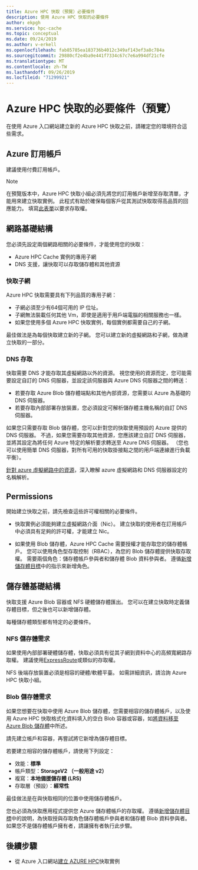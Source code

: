 ```yaml
---
title: Azure HPC 快取（預覽）必要條件
description: 使用 Azure HPC 快取的必要條件
author: ekpgh
ms.service: hpc-cache
ms.topic: conceptual
ms.date: 09/24/2019
ms.author: v-erkell
ms.openlocfilehash: fab85785ea183736b4012c349af143ef3a8c784a
ms.sourcegitcommit: 29880cf2e4ba9e441f7334c67c7e6a994df21cfe
ms.translationtype: MT
ms.contentlocale: zh-TW
ms.lasthandoff: 09/26/2019
ms.locfileid: "71299921"
---
```

# <a name="prerequisites-for-azure-hpc-cache-preview"></a>Azure HPC 快取的必要條件（預覽）

在使用 Azure 入口網站建立新的 Azure HPC 快取之前，請確定您的環境符合這些需求。

## <a name="azure-subscription"></a>Azure 訂用帳戶

建議使用付費訂用帳戶。

> [!NOTE]
> 在預覽版本中，Azure HPC 快取小組必須先將您的訂用帳戶新增至存取清單，才能用來建立快取實例。 此程式有助於確保每個客戶從其測試快取取得高品質的回應能力。 填寫[此表單](https://aka.ms/onboard-hpc-cache)以要求存取權。

## <a name="network-infrastructure"></a>網路基礎結構

您必須先設定兩個網路相關的必要條件，才能使用您的快取：

* Azure HPC Cache 實例的專用子網
* DNS 支援，讓快取可以存取儲存體和其他資源

### <a name="cache-subnet"></a>快取子網

Azure HPC 快取需要具有下列品質的專用子網：

* 子網必須至少有64個可用的 IP 位址。
* 子網無法裝載任何其他 Vm，即使是適用于用戶端電腦的相關服務也一樣。
* 如果您使用多個 Azure HPC 快取實例，每個實例都需要自己的子網。

最佳做法是為每個快取建立新的子網。 您可以建立新的虛擬網路和子網，做為建立快取的一部分。

### <a name="dns-access"></a>DNS 存取

快取需要 DNS 才能存取其虛擬網路以外的資源。 視您使用的資源而定，您可能需要設定自訂的 DNS 伺服器，並設定該伺服器與 Azure DNS 伺服器之間的轉送：

* 若要存取 Azure Blob 儲存體端點和其他內部資源，您需要以 Azure 為基礎的 DNS 伺服器。
* 若要存取內部部署存放裝置，您必須設定可解析儲存體主機名稱的自訂 DNS 伺服器。

如果您只需要存取 Blob 儲存體，您可以針對您的快取使用預設的 Azure 提供的 DNS 伺服器。 不過，如果您需要存取其他資源，您應該建立自訂 DNS 伺服器，並將其設定為將任何 Azure 特定的解析要求轉送至 Azure DNS 伺服器。 （您也可以使用簡單 DNS 伺服器，對所有可用的快取掛接點之間的用戶端連線進行負載平衡）。

[針對 azure 虛擬網路中的資源](https://docs.microsoft.com/azure/virtual-network/virtual-networks-name-resolution-for-vms-and-role-instances)，深入瞭解 azure 虛擬網路和 DNS 伺服器設定的名稱解析。

## <a name="permissions"></a>Permissions

開始建立快取之前，請先檢查這些許可權相關的必要條件。

* 快取實例必須能夠建立虛擬網路介面（Nic）。 建立快取的使用者在訂用帳戶中必須具有足夠的許可權，才能建立 Nic。
<!-- There are several ways to authorize this access; read [Additional prerequisites](media/preview-prereqs.md) to learn more. -->

* 如果使用 Blob 儲存體，Azure HPC Cache 需要授權才能存取您的儲存體帳戶。 您可以使用角色型存取控制（RBAC），為您的 Blob 儲存體提供快取存取權。 需要兩個角色：儲存體帳戶參與者和儲存體 Blob 資料參與者。 遵循[新增儲存體目標](hpc-cache-add-storage.md#add-the-access-control-roles-to-your-account)中的指示來新增角色。

## <a name="storage-infrastructure"></a>儲存體基礎結構

快取支援 Azure Blob 容器或 NFS 硬體儲存體匯出。 您可以在建立快取時定義儲存體目標，但之後也可以新增儲存體。

每種儲存體類型都有特定的必要條件。 

### <a name="nfs-storage-requirements"></a>NFS 儲存體需求

如果使用內部部署硬體儲存體，快取必須具有從其子網到資料中心的高頻寬網路存取權。 建議使用[ExpressRoute](https://docs.microsoft.com/azure/expressroute/)或類似的存取權。

NFS 後端存放裝置必須是相容的硬體/軟體平臺。 如需詳細資訊，請洽詢 Azure HPC 快取小組。

### <a name="blob-storage-requirements"></a>Blob 儲存體需求

如果您想要在快取中使用 Azure Blob 儲存體，您需要相容的儲存體帳戶，以及使用 Azure HPC 快取格式化資料填入的空白 Blob 容器或容器，如[將資料移至 Azure Blob 儲存體](hpc-cache-ingest.md)中所述。

請先建立帳戶和容器，再嘗試將它新增為儲存體目標。

若要建立相容的儲存體帳戶，請使用下列設定：

* 效能：**標準**
* 帳戶類型：**StorageV2 （一般用途 v2）**
* 複寫：**本地備援儲存體 (LRS)**
* 存取層（預設）：**經常性**

最佳做法是在與快取相同的位置中使用儲存體帳戶。
<!-- need to clarify location - same region or same resource group or same virtual network? -->

您也必須為快取應用程式提供您 Azure 儲存體帳戶的存取權。 遵循[新增儲存體目標](hpc-cache-add-storage.md#add-the-access-control-roles-to-your-account)中的說明，為快取授與存取角色儲存體帳戶參與者和儲存體 Blob 資料參與者。 如果您不是儲存體帳戶擁有者，請讓擁有者執行此步驟。

## <a name="next-steps"></a>後續步驟

* 從 Azure 入口網站[建立 AZURE HPC](hpc-cache-create.md)快取實例
